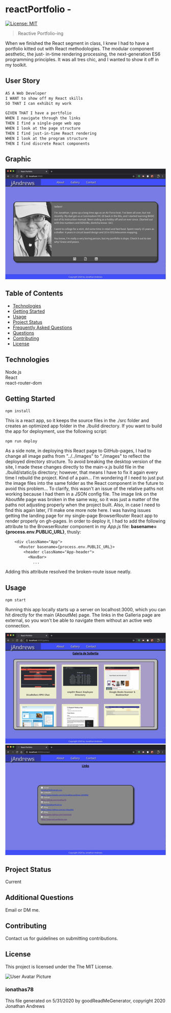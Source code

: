 # reactPortfolio - 
[![License: MIT](https://img.shields.io/badge/License-MIT-yellow.svg)](https://opensource.org/licenses/MIT)

> Reactive Portfolio-ing

When we finished the React segment in class, I knew I had to have a portfolio
kitted out with React methodologies. The modular component aesthetic, the just-
in-time rendering processing, the next-generation ES6 programming principles.
It was all tres chic, and I wanted to show it off in my toolkit.


## User Story

```
AS A Web Developer 
I WANT to show off my React skills
SO THAT I can exhibit my work
```

```
GIVEN THAT I have a portfolio
WHEN I navigate through the links
THEN I find a single-page web app
WHEN I look at the page structure
THEN I find just-in-time React rendering
WHEN I look at the program structure
THEN I find discrete React components
```
            


## Graphic
![Project Image 0](./build/images/ReactPort_AboutMe.jpg)

## Table of Contents
* [Technologies](#Technologies)
* [Getting Started](#Getting)
* [Usage](#Usage)
* [Project Status](#Project)
* [Frequently Asked Questions](#FAQ)
* [Questions](#Additional)
* [Contributing](#Contributing)
* [License](#License)
## Technologies
Node.js\
React\
react-router-dom

## Getting Started
```
npm install
```
This is a react app, so it keeps the source files in the ./src folder and creates an optimized app folder in the ./build directory.
If you want to build the app for deployment, use the following script:
```
npm run deploy
```
As a side note, in deploying this React page to GitHub-pages, I had to change all image paths from "../../images" to "./images" to reflect the deployed directory structure. To avoid breaking the desktop version of the site, I made these changes directly to the main-x.js build file in the ./build/static/js directory; however, that means I have to fix it again every time I rebuild the project. Kind of a pain... I'm wondering if I need to just put the image files into the same folder as the React component in the future to avoid this problem...
To clarify, this wasn't an issue of the relative paths not working because I had them in a JSON config file. The image link on the AboutMe page was broken in the same way, so it was just a matter of the paths not adjusting properly when the project built.
Also, in case I need to find this again later, I'll make one more note here. I was having issues getting the landing page for my single-page BrowserRouter React app to render properly on gh-pages. In order to deploy it, I had to add the following attribute to the BrowserRouter component in my _App.js_ file: **basename={process.env.PUBLIC_URL}**, thusly:
```
    <div className="App">
      <Router basename={process.env.PUBLIC_URL}>
        <header className="App-header"> 
          <NavBar>
            ...
```
Adding this attribute resolved the broken-route issue neatly.

## Usage
```
npm start
```
Running this app locally starts up a server on localhost:3000, which you can hit directly for the main (AboutMe) page. The links in the Galleria page are external, so you won't be able to navigate them without an active web connection.

![Project Usage Image 0](./build/images/ReactPort_Gallery.jpg)
![Project Usage Image 1](./build/images/ReactPort_Links.jpg)

## Project Status
Current


## Additional Questions
Email or DM me.

## Contributing
Contact us for guidelines on submitting contributions.

## License
This project is licensed under the The MIT License.

![User Avatar Picture](https://avatars1.githubusercontent.com/u/61706660?v=4)
### ionathas78

This file generated on 5/31/2020 by goodReadMeGenerator, copyright 2020 Jonathan Andrews

